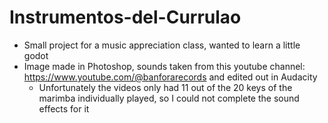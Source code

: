 # Instrumentos-del-Currulao

- Small project for a music appreciation class, wanted to learn a little godot
- Image made in Photoshop, sounds taken from this youtube channel: https://www.youtube.com/@banforarecords and edited out in Audacity
     - Unfortunately the videos only had 11 out of the 20 keys of the marimba individually played, so I could not complete the sound effects for it
